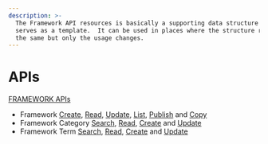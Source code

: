 ```yaml
---
description: >-
  The Framework API resources is basically a supporting data structure which
  serves as a template.  It can be used in places where the structure remains
  the same but only the usage changes.
---
```


# APIs

[FRAMEWORK APIs](https://documenter.getpostman.com/view/25463377/2s8ZDa32ay#2985d446-cd84-497a-b7dd-d965be66c6bf)

* Framework [Create](https://documenter.getpostman.com/view/25463377/2s8ZDa32ay#1114f15b-a5af-44bc-a390-004b35d25efd), [Read](https://documenter.getpostman.com/view/25463377/2s8ZDa32ay#63b25197-8910-420b-8481-c9618fe8a2a7), [Update](https://documenter.getpostman.com/view/25463377/2s8ZDa32ay#e256194b-608d-462d-8676-6e687d295d6e), [List](https://documenter.getpostman.com/view/25463377/2s8ZDa32ay#728e3b5e-18ab-4a14-8b54-b4ab9ed4eb90), [Publish](https://documenter.getpostman.com/view/25463377/2s8ZDa32ay#eb30e906-51f6-4aa1-9161-0a58b0c2126e) and [Copy](https://documenter.getpostman.com/view/25463377/2s8ZDa32ay#0b58c5e8-2e34-4514-9de1-53b0751426ec)
* Framework Category [Search](https://documenter.getpostman.com/view/25463377/2s8ZDa32ay#05fbbed0-a6c7-4e26-842b-a927f12cd137), [Read](https://documenter.getpostman.com/view/25463377/2s8ZDa32ay#b0f45dd1-dd24-47d5-8800-e544a2cf7d50), [Create](https://documenter.getpostman.com/view/25463377/2s8ZDa32ay#7b07da54-506c-410e-a263-63d3b5522f38) and [Update](https://documenter.getpostman.com/view/25463377/2s8ZDa32ay#fbf475f8-da2c-48c3-aa7f-604f136579fa)
* Framework Term [Search](https://documenter.getpostman.com/view/25463377/2s8ZDa32ay#1770618a-936f-4014-be98-25dd34fa96e6), [Read](https://documenter.getpostman.com/view/25463377/2s8ZDa32ay#ad0a76cb-4e31-4a8c-b472-de365af2de11), [Create](https://documenter.getpostman.com/view/25463377/2s8ZDa32ay#43c4fb52-a4d6-486c-beec-6c262571bf4a) and [Update](https://documenter.getpostman.com/view/25463377/2s8ZDa32ay#f16ade99-c9cd-4055-a251-5d8c996e3258)
